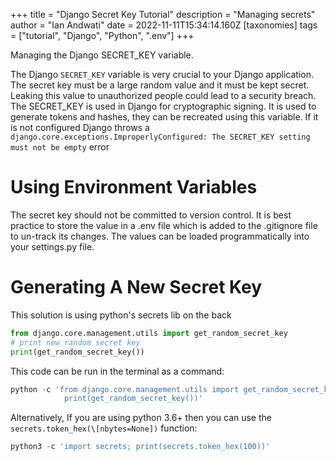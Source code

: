 +++
title = "Django Secret Key Tutorial"
description = "Managing secrets"
author = "Ian Andwati"
date = 2022-11-11T15:34:14.160Z
[taxonomies]
tags = ["tutorial", "Django", "Python", ".env"]
+++

Managing the Django SECRET_KEY variable.

<!-- more -->

The Django `SECRET_KEY` variable is very crucial to your Django application. The secret key must be a large random value and it must be kept secret. Leaking this value to unauthorized people could lead to a security breach. The SECRET_KEY is used in Django for cryptographic signing. It is used to generate tokens and hashes, they can be recreated using this variable. If it is not configured Django throws a `django.core.exceptions.ImproperlyConfigured: The SECRET_KEY setting must not be empty` error

# Using Environment Variables

The secret key should not be committed to version control. It is best practice to store the value in a .env file which is added to the .gitignore file to un-track its changes. The values can be loaded programmatically into your settings.py file.

# Generating A New Secret Key

This solution is using python's secrets lib on the back

```python
from django.core.management.utils import get_random_secret_key
# print new random secret key
print(get_random_secret_key())
```

This code can be run in the terminal as a command:

```python
python -c 'from django.core.management.utils import get_random_secret_key; \
            print(get_random_secret_key())'
```

Alternatively, If you are using python 3.6+ then you can use the `secrets.token_hex(\[nbytes=None])` function:

```python
python3 -c 'import secrets; print(secrets.token_hex(100))'
```

